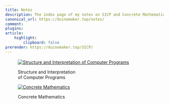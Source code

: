 ```yaml
---
title: Notes
description: The index page of my notes on SICP and Concrete Mathematics
canonical_url: https://duinomaker.top/notes/
comment:
plugins:
article:
    highlight:
        clipboard: false
prerender: https://duinomaker.top/SICP/
---
```


<!-- <figure class="image has-mb-6">
<a href="/SICP/" target="_self"><img class="image book-cover not-gallery-item" src="https://cdn.jsdelivr.net/gh/duinomaker/HexoBlog@5fa4ab4/source/images/books/sicp.jpg" alt="Structure and Interpretation of Computer Programs" /></a>
<p class="rigid">Structure and Interpretation<br />of Computer Programs</p>
</figure> -->

<div class="level" style="margin-top: 1rem;">
<div class="level-item">
<figure class="image">
<a href="/SICP/" target="_self"><img class="image book-cover not-gallery-item" src="https://cdn.jsdelivr.net/gh/duinomaker/HexoBlog@5fa4ab4/source/images/books/sicp.jpg" alt="Structure and Interpretation of Computer Programs" /></a>
<p class="rigid">Structure and Interpretation<br />of Computer Programs</p>
</figure>
</div>

<div class="level-item">
<figure class="image">
<a href="/CM/" target="_self"><img class="image book-cover not-gallery-item" src="https://cdn.jsdelivr.net/gh/duinomaker/HexoBlog@5fa4ab4/source/images/books/cm.jpg" alt="Concrete Mathematics" /></a>
<p class="rigid">Concrete Mathematics<br /><br /></p>
</figure>
</div>

<!-- <div class="tile">
<figure class="image has-mb-6">
<a href="/ITOC/" target="_self"><img class="image book-cover not-gallery-item" src="https://cdn.jsdelivr.net/gh/duinomaker/HexoBlog@5fa4ab4/source/images/books/itoc.jpg" alt="Introdoction to the Theory of Computation" /></a>
<p class="rigid">Introduction to the<br />Theory of Computation</p>
</figure>
</div> -->
</div>